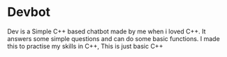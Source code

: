 # Devbot
Dev is a Simple C++ based chatbot made by me when i loved C++.
It answers some simple questions and can do some basic functions. I made this to practise my skills in C++, This is just basic C++ 

